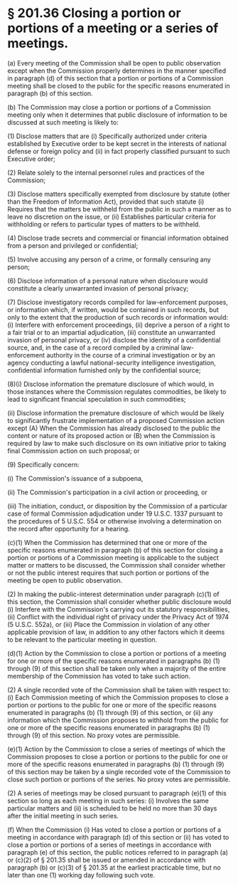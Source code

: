 # § 201.36   Closing a portion or portions of a meeting or a series of meetings.

(a) Every meeting of the Commission shall be open to public observation except when the Commission properly determines in the manner specified in paragraph (d) of this section that a portion or portions of a Commission meeting shall be closed to the public for the specific reasons enumerated in paragraph (b) of this section. 


(b) The Commission may close a portion or portions of a Commission meeting only when it determines that public disclosure of information to be discussed at such meeting is likely to: 


(1) Disclose matters that are (i) Specifically authorized under criteria established by Executive order to be kept secret in the interests of national defense or foreign policy and (ii) in fact properly classified pursuant to such Executive order; 


(2) Relate solely to the internal personnel rules and practices of the Commission; 


(3) Disclose matters specifically exempted from disclosure by statute (other than the Freedom of Information Act), provided that such statute (i) Requires that the matters be withheld from the public in such a manner as to leave no discretion on the issue, or (ii) Establishes particular criteria for withholding or refers to particular types of matters to be withheld. 


(4) Disclose trade secrets and commercial or financial information obtained from a person and privileged or confidential; 


(5) Involve accusing any person of a crime, or formally censuring any person; 


(6) Disclose information of a personal nature when disclosure would constitute a clearly unwarranted invasion of personal privacy; 


(7) Disclose investigatory records compiled for law-enforcement purposes, or information which, if written, would be contained in such records, but only to the extent that the production of such records or information would: (i) Interfere with enforcement proceedings, (ii) deprive a person of a right to a fair trial or to an impartial adjudication, (iii) constitute an unwarranted invasion of personal privacy, or (iv) disclose the identity of a confidential source, and, in the case of a record compiled by a criminal law-enforcement authority in the course of a criminal investigation or by an agency conducting a lawful national-security intelligence investigation, confidential information furnished only by the confidential source; 


(8)(i) Disclose information the premature disclosure of which would, in those instances where the Commission regulates commodities, be likely to lead to significant financial speculation in such commodities; 


(ii) Disclose information the premature disclosure of which would be likely to significantly frustrate implementation of a proposed Commission action except (A) When the Commission has already disclosed to the public the content or nature of its proposed action or (B) when the Commission is required by law to make such disclosure on its own initiative prior to taking final Commission action on such proposal; or 


(9) Specifically concern: 


(i) The Commission's issuance of a subpoena, 


(ii) The Commission's participation in a civil action or proceeding, or 


(iii) The initiation, conduct, or disposition by the Commission of a particular case of formal Commission adjudication under 19 U.S.C. 1337 pursuant to the procedures of 5 U.S.C. 554 or otherwise involving a determination on the record after opportunity for a hearing. 


(c)(1) When the Commission has determined that one or more of the specific reasons enumerated in paragraph (b) of this section for closing a portion or portions of a Commission meeting is applicable to the subject matter or matters to be discussed, the Commission shall consider whether or not the public interest requires that such portion or portions of the meeting be open to public observation. 


(2) In making the public-interest determination under paragraph (c)(1) of this section, the Commission shall consider whether public disclosure would (i) Interfere with the Commission's carrying out its statutory responsibilities, (ii) Conflict with the individual right of privacy under the Privacy Act of 1974 (5 U.S.C. 552a), or (iii) Place the Commission in violation of any other applicable provision of law, in addition to any other factors which it deems to be relevant to the particular meeting in question. 


(d)(1) Action by the Commission to close a portion or portions of a meeting for one or more of the specific reasons enumerated in paragraphs (b) (1) through (9) of this section shall be taken only when a majority of the entire membership of the Commission has voted to take such action. 


(2) A single recorded vote of the Commission shall be taken with respect to: (i) Each Commission meeting of which the Commission proposes to close a portion or portions to the public for one or more of the specific reasons enumerated in paragraphs (b) (1) through (9) of this section, or (ii) any information which the Commission proposes to withhold from the public for one or more of the specific reasons enumerated in paragraphs (b) (1) through (9) of this section. No proxy votes are permissible. 


(e)(1) Action by the Commission to close a series of meetings of which the Commission proposes to close a portion or portions to the public for one or more of the specific reasons enumerated in paragraphs (b) (1) through (9) of this section may be taken by a single recorded vote of the Commission to close such portion or portions of the series. No proxy votes are permissible. 


(2) A series of meetings may be closed pursuant to paragraph (e)(1) of this section so long as each meeting in such series: (i) Involves the same particular matters and (ii) is scheduled to be held no more than 30 days after the initial meeting in such series. 


(f) When the Commission (i) Has voted to close a portion or portions of a meeting in accordance with paragraph (d) of this section or (ii) has voted to close a portion or portions of a series of meetings in accordance with paragraph (e) of this section, the public notices referred to in paragraph (a) or (c)(2) of § 201.35 shall be issued or amended in accordance with paragraph (b) or (c)(3) of § 201.35 at the earliest practicable time, but no later than one (1) working day following such vote. 




